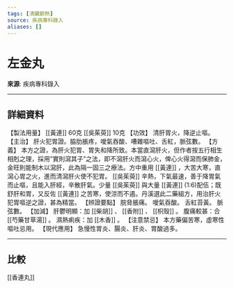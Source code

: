 ```yaml
---
tags: [清臟腑熱]
source: 疾病專科錄入
aliases: []
---
```


# 左金丸

**來源**: 疾病專科錄入  

---

## 詳細資料
【製法用量】 [[黃連]] 60克 [[吳茱萸]] 10克
【功效】
清肝胃火，降逆止嘔。
【主治】
肝火犯胃證。脇肋脹疼，噯氣吞酸、嘈雜嘔吐、舌紅，脈弦數。
【方義】
本方之證，為肝火犯胃、胃失和降所致。本當直瀉肝火，但作者按五行相生相剋之理，採用”實則瀉其子”之法，即不瀉肝火而瀉心火，俾心火得瀉而保肺金，金旺則能制木以瀉肝，此為隔一固三之療法。方中重用 [[黃連]] ，大苦大寒，直瀉心胃之火，進而清瀉肝火使不犯胃。 [[吳茱萸]] 辛熱，下氣最速，善于降胃氣而止嘔，且能入肝經，辛散肝氣。少量 [[吳茱萸]] 與大量 [[黃連]] (1:6)配伍；既舒肝和胃，又反佐 [[黃連]] 之苦寒，使涼而不遏。丹溪選此二藥組方，用治肝火犯胃嘔逆之證，甚為精當。
【辨證要點】
脘脅脹痛。
噯氣吞酸。
舌紅苔黃。
脈弦數。
【加減】
肝鬱明顯：加 [[柴胡]] 、 [[香附]] 、 [[枳殼]] 。
腹痛較甚：合 [[芍藥甘草湯]] 。
濕熱痢疾：加 [[木香]] 。
【注意禁忌】
本方藥偏苦寒，虛寒性嘔吐忌用。
【現代應用】
急慢性胃炎、腸炎、肝炎、胃酸過多。

---

## 比較
[[香連丸]]
